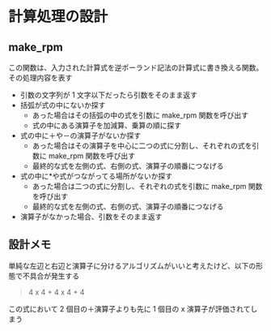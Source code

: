 # 計算処理の設計

## make_rpm

この関数は、入力された計算式を逆ポーランド記法の計算式に書き換える関数。その処理内容を表す

- 引数の文字列が 1 文字以下だったら引数をそのまま返す
- 括弧が式の中にないか探す
  - あった場合はその括弧の中の式を引数に make_rpm 関数を呼び出す
  - 式の中にある演算子を加減算、乗算の順に探す
- 式の中に＋や－の演算子がないか探す
  - あった場合はその演算子を中心に二つの式に分割し、それぞれの式を引数に make_rpm 関数を呼び出す
  - 最終的な式を左側の式、右側の式、演算子の順番につなげる
- 式の中に\*や式がつながってる場所がないか探す
  - あった場合は二つの式に分割し、それぞれの式を引数に make_rpm 関数を呼び出す
  - 最終的な式を左側の式、右側の式、演算子の順番につなげる
- 演算子がなかった場合、引数をそのまま返す

## 設計メモ

単純な左辺と右辺と演算子に分けるアルゴリズムがいいと考えたけど、以下の形態で不具合が発生する

> 4 x 4 + 4 x 4 + 4

この式において 2 個目の＋演算子よりも先に 1 個目の x 演算子が評価されてしまう

